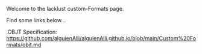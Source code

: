 Welcome to the lacklust custom-Formats page.

Find some links below...

.OBJT Specification: https://github.com/alguienAlli/alguienAlli.github.io/blob/main/Custom%20Formats/objt.md
